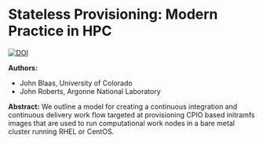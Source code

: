 # Stateless Provisioning: Modern Practice in HPC

[![DOI](https://zenodo.org/badge/DOI/10.5281/zenodo.3552982.svg)](https://doi.org/10.5281/zenodo.3552982)

**Authors:** 
* John Blaas, University of Colorado
* John Roberts, Argonne National Laboratory

**Abstract:**
We outline a model for creating a continuous integration and continuous delivery work flow targeted at provisioning CPIO based initramfs images that are used to run computational work nodes in a bare metal cluster running RHEL or CentOS.
